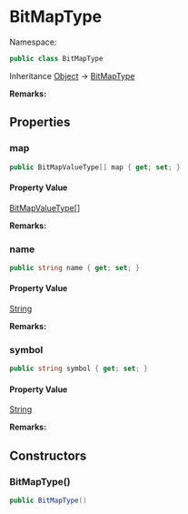 # BitMapType

Namespace:

```csharp
public class BitMapType
```

Inheritance [Object](https://docs.microsoft.com/en-us/dotnet/api/system.object) → [BitMapType](./bitmaptype.md)

**Remarks:**



## Properties

### <a id="properties-map"/>**map**

```csharp
public BitMapValueType[] map { get; set; }
```

#### Property Value

[BitMapValueType[]](./bitmapvaluetype.md)<br>

**Remarks:**



### <a id="properties-name"/>**name**

```csharp
public string name { get; set; }
```

#### Property Value

[String](https://docs.microsoft.com/en-us/dotnet/api/system.string)<br>

**Remarks:**



### <a id="properties-symbol"/>**symbol**

```csharp
public string symbol { get; set; }
```

#### Property Value

[String](https://docs.microsoft.com/en-us/dotnet/api/system.string)<br>

**Remarks:**



## Constructors

### <a id="constructors-.ctor"/>**BitMapType()**

```csharp
public BitMapType()
```
